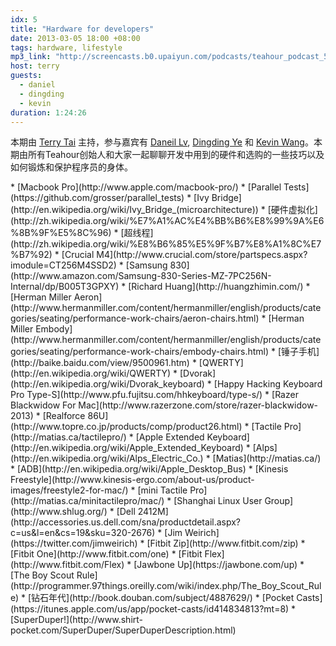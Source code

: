```yaml
---
idx: 5
title: "Hardware for developers"
date: 2013-03-05 18:00 +08:00
tags: hardware, lifestyle
mp3_link: "http://screencasts.b0.upaiyun.com/podcasts/teahour_podcast_5.m4a"
host: terry
guests:
  - daniel
  - dingding
  - kevin
duration: 1:24:26
---
```


本期由 [Terry Tai](http://terrytai.com) 主持，参与嘉宾有 [Daneil Lv](http://lvguoning.com), [Dingding Ye](http://yedingding.com) 和 [Kevin Wang](http://knwang.com)。本期由所有Teahour创始人和大家一起聊聊开发中用到的硬件和选购的一些技巧以及如何锻炼和保护程序员的身体。


<section class="notes" markdown="1">
* [Macbook Pro](http://www.apple.com/macbook-pro/)
* [Parallel Tests](https://github.com/grosser/parallel_tests)
* [Ivy Bridge](http://en.wikipedia.org/wiki/Ivy_Bridge_(microarchitecture))
* [硬件虚拟化](http://zh.wikipedia.org/wiki/%E7%A1%AC%E4%BB%B6%E8%99%9A%E6%8B%9F%E5%8C%96)
* [超线程](http://zh.wikipedia.org/wiki/%E8%B6%85%E5%9F%B7%E8%A1%8C%E7%B7%92)
* [Crucial M4](http://www.crucial.com/store/partspecs.aspx?imodule=CT256M4SSD2)
* [Samsung 830](http://www.amazon.com/Samsung-830-Series-MZ-7PC256N-Internal/dp/B005T3GPXY)
* [Richard Huang](http://huangzhimin.com/)
* [Herman Miller Aeron](http://www.hermanmiller.com/content/hermanmiller/english/products/categories/seating/performance-work-chairs/aeron-chairs.html)
* [Herman Miller Embody](http://www.hermanmiller.com/content/hermanmiller/english/products/categories/seating/performance-work-chairs/embody-chairs.html)
* [锤子手机](http://baike.baidu.com/view/9500961.htm)
* [QWERTY](http://en.wikipedia.org/wiki/QWERTY)
* [Dvorak](http://en.wikipedia.org/wiki/Dvorak_keyboard)
* [Happy Hacking Keyboard Pro Type-S](http://www.pfu.fujitsu.com/hhkeyboard/type-s/)
* [Razer Blackwidow For Mac](http://www.razerzone.com/store/razer-blackwidow-2013)
* [Realforce 86U](http://www.topre.co.jp/products/comp/product26.html)
* [Tactile Pro](http://matias.ca/tactilepro/)
* [Apple Extended Keyboard](http://en.wikipedia.org/wiki/Apple_Extended_Keyboard)
* [Alps](http://en.wikipedia.org/wiki/Alps_Electric_Co.)
* [Matias](http://matias.ca/)
* [ADB](http://en.wikipedia.org/wiki/Apple_Desktop_Bus)
* [Kinesis Freestyle](http://www.kinesis-ergo.com/about-us/product-images/freestyle2-for-mac/)
* [mini Tactile Pro](http://matias.ca/minitactilepro/mac/)
* [Shanghai Linux User Group](http://www.shlug.org/)
* [Dell 2412M](http://accessories.us.dell.com/sna/productdetail.aspx?c=us&l=en&cs=19&sku=320-2676)
* [Jim Weirich](https://twitter.com/jimweirich)
* [Fitbit Zip](http://www.fitbit.com/zip)
* [Fitbit One](http://www.fitbit.com/one)
* [Fitbit Flex](http://www.fitbit.com/Flex)
* [Jawbone Up](https://jawbone.com/up)
* [The Boy Scout Rule](http://programmer.97things.oreilly.com/wiki/index.php/The_Boy_Scout_Rule)
* [钻石年代](http://book.douban.com/subject/4887629/)
* [Pocket Casts](https://itunes.apple.com/us/app/pocket-casts/id414834813?mt=8)
* [SuperDuper!](http://www.shirt-pocket.com/SuperDuper/SuperDuperDescription.html)
</section>
